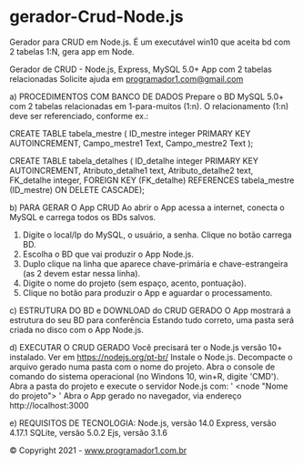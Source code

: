 # gerador-Crud-Node.js
Gerador para CRUD em Node.js. É um executável win10 que aceita bd com 2 tabelas 1:N, gera app em Node.

Gerador de CRUD - Node.js, Express, MySQL 5.0+
App com 2 tabelas relacionadas
Solicite ajuda em programador1.com@gmail.com

a) PROCEDIMENTOS COM BANCO DE DADOS
Prepare o BD MySQL 5.0+ com 2 tabelas relacionadas em 1-para-muitos (1:n).
O relacionamento (1:n) deve ser referenciado, conforme ex.:

CREATE TABLE tabela_mestre ( ID_mestre integer PRIMARY KEY AUTOINCREMENT, Campo_mestre1 Text, Campo_mestre2 Text );

CREATE TABLE tabela_detalhes ( ID_detalhe integer PRIMARY KEY AUTOINCREMENT, Atributo_detalhe1 text, Atributo_detalhe2 text, FK_detalhe integer, FOREIGN KEY (FK_detalhe) REFERENCES tabela_mestre (ID_mestre) ON DELETE CASCADE);

b) PARA GERAR O App CRUD
Ao abrir o App acessa a internet, conecta o MySQL e carrega todos os BDs salvos.
1) Digite o local/Ip do MySQL, o usuário, a senha. Clique no botão carrega BD.
2) Escolha o BD que vai produzir o App Node.js.
3) Duplo clique na linha que aparece chave-primária e chave-estrangeira (as 2 devem estar nessa linha).
4) Digite o nome do projeto (sem espaço, acento, pontuação).
5) Clique no botão para produzir o App e aguardar o processamento.

c) ESTRUTURA DO BD e DOWNLOAD do CRUD GERADO
O App mostrará a estrutura do seu BD para conferência
Estando tudo correto, uma pasta será criada no disco com o App Node.js.

d) EXECUTAR O CRUD GERADO
Você precisará ter o Node.js versão 10+ instalado. Ver em https://nodejs.org/pt-br/
Instale o Node.js.
Decompacte o arquivo gerado numa pasta com o nome do projeto.
Abra o console de comando do sistema operacional (no Windons 10, win+R, digite 'CMD').
Abra a pasta do projeto e execute o servidor Node.js com: ' <node "Nome do projeto"> '
Abra o App gerado no navegador, via endereço http://localhost:3000

e) REQUISITOS DE TECNOLOGIA: 
Node.js, versão 14.0
Express, versão 4.17.1
SQLite, versão 5.0.2
Ejs, versão 3.1.6

© Copyright 2021 - www.programador1.com.br
